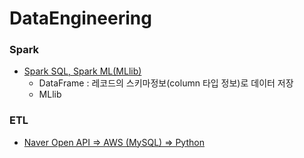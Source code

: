 # DataEngineering

### Spark 
* [Spark SQL, Spark ML(MLlib)](https://nbviewer.jupyter.org/github/ttobaegi/DataEngineering/blob/main/1_Introduction/Introduction%20to%20Spark%20SQL%20and%20dataframes.ipynb)
  * DataFrame : 레코드의 스키마정보(column 타입 정보)로 데이터 저장
  * MLlib
### ETL
  * [Naver Open API  ⇒ AWS (MySQL) ⇒ Python](https://nbviewer.jupyter.org/github/ttobaegi/DataEngineering/blob/main/2_ETL_AWS/AWS_%ED%8C%8C%EC%9D%B4%ED%94%84%EB%9D%BC%EC%9D%B8%EA%B5%AC%EC%B6%95.ipynb)
